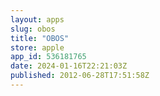 ```yaml
---
layout: apps
slug: obos
title: "OBOS"
store: apple
app_id: 536181765
date: 2024-01-16T22:21:03Z
published: 2012-06-28T17:51:58Z
---
```

